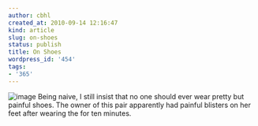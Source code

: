 ```yaml
---
author: cbhl
created_at: 2010-09-14 12:16:47
kind: article
slug: on-shoes
status: publish
title: On Shoes
wordpress_id: '454'
tags:
- '365'
---
```


![image](http://images.azuresky.ca/blog/wp-content/uploads/2010/09/wpid-IMG_20100914_121307-1.jpg)
Being naive, I still insist that no one should ever wear pretty but
painful shoes. The owner of this pair apparently had painful blisters on
her feet after wearing the for ten minutes.
